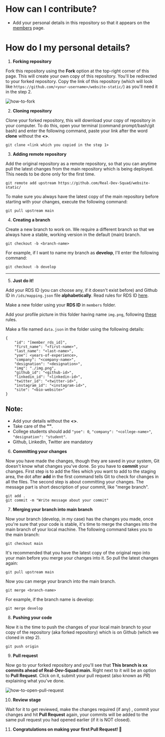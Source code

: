 # How can I contribute?

- Add your personal details in this repository so that it appears on the [members](https://members.realdevsquad.com/) page.

# How do I my personal details?

1. **Forking repository**


Fork this repository using the **Fork** option at the top-right corner of this page. This will create your own copy of this repository. You'll be redirected to your forked repository. Copy the link of this repository (which will look like `https://github.com/<your-username>/website-static/`) as you'll need it in the step 2.

![how-to-fork](https://i.imgur.com/gorhZTM.png)

2. **Cloning repository**


 Clone your forked repository, this will download your copy of repository in your computer. To do this, open your terminal (command prompt/bash/git bash) and enter the following command, paste your link after the word **clone** without the **<>**.
``` 
git clone <link which you copied in the step 1>
```

3. **Adding remote repository**


Add the original repository as a remote repository, so that you can anytime pull the latest changes from the main repository which is being deployed. This needs to be done only for the first time.
``` 
git remote add upstream https://github.com/Real-Dev-Squad/website-static/ 
```
To make sure you always have the latest copy of the main repository before starting with your changes, execute the following command:
```
git pull upstream main
```

4. **Creating a branch**


Create a new branch to work on. We require a different branch so that we always have a stable, working version in the default (main) branch.
``` 
git checkout -b <branch-name> 
```

For example, if I want to name my branch as **develop**, I'll enter the following command:
``` 
git checkout -b develop
```

---

5. **Just do it!**


Add your RDS ID (you can choose any, if it doesn't exist before) and Github ID in `/ids/mapping.json` file **alphabetically**. Read rules for RDS ID [here](https://github.com/Real-Dev-Squad/website-static#rules-for-member_rds_id-in-real-dev-squad).

Make a new folder using your **RDS ID** in `members` folder.

Add your profile picture in this folder having name `img.png`, following [these](https://github.com/Real-Dev-Squad/website-static#rules-for-profile-picture) rules.

Make a file named `data.json` in the folder using the following details:
```
{
	"id": "[member_rds_id]",
	"first_name": "<first-name>",
	"last_name": "<last-name>",
	"yoe": <years-of-experience>,
	"company": "<company-name>",
	"designation": "<designation>",
	"img": "./img.png",
	"github_id": "<github-id>",
	"linkedin_id": "<linkedin-id>",
	"twitter_id": "<twitter-id>",
	"instagram_id": "<instagram-id>",
	"site": "<bio-website>"
}
```

## Note: 
- Add your details without the **<>**.
- Take care of the **""**.
- College students should add `"yoe": 0`, `"company": "<college-name>"`, `"designation": "student"`.
- Github, LinkedIn, Twitter are mandatory

6. **Committing your changes**


Now you have made the changes, though they are saved in your system, Git doesn't know what changes you've done. So you have to **commit** your changes. First step is to add the files which you want to add to the staging area, the dot after **add** in the first command tells Git to check for changes in all the files. The second step is about committing your changes. The message part is short description of your commit, like "merge branch".
``` 
git add .
git commit -m "Write message about your commit" 
```

7. **Merging your branch into main branch**


Now your branch (develop, in my case) has the changes you made, once you're sure that your code is stable, it's time to merge the changes into the main branch of your local machine. The following command takes you to the main branch:
``` 
git checkout main
```

It's recommended that you have the latest copy of the original repo into your main before you merge your changes into it. So pull the latest changes again:
```
git pull upstream main
```
Now you can merge your branch into the main branch.
```
git merge <branch-name>
```

For example, if the branch name is develop:
```
git merge develop
```

8. **Pushing your code**


Now it is the time to push the changes of your local main branch to your copy of the repository (aka forked repository) which is on Github (which we cloned in step 2).
```
git push origin
```

9. **Pull request**


Now go to your forked repository and you'll see that **This branch is xx commits ahead of Real-Dev-Squad:main.**  Right next to it will be an option to **Pull Request**. Click on it, submit your pull request (also known as *PR*) explaining what you've done.

![how-to-open-pull-request](https://i.imgur.com/NMAeWc2.png)

10. **Review stage**


Wait for it to get reviewed, make the changes required (if any) , commit your changes and hit **Pull Request** again, your commits will be added to the same pull request you had opened earlier (if it is NOT closed).

11. **Congratulations on making your first Pull Request! 🎉**